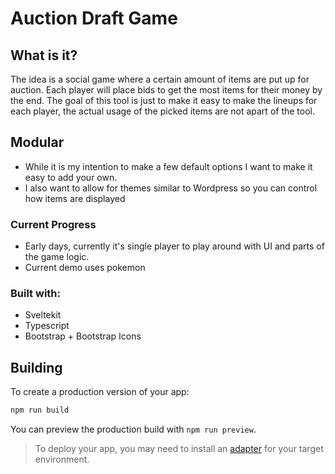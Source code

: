 # Auction Draft Game

## What is it?
The idea is a social game where a certain amount of items are put up for auction. Each player will place bids to get the most items for their money by the end. The goal of this tool is just to make it easy to make the lineups for each player, the actual usage of the picked items are not apart of the tool.

## Modular
* While it is my intention to make a few default options I want to make it easy to add your own.
* I also want to allow for themes similar to Wordpress so you can control how items are displayed

### Current Progress
* Early days, currently it's single player to play around with UI and parts of the game logic.
* Current demo uses pokemon

### Built with:
* Sveltekit
* Typescript
* Bootstrap + Bootstrap Icons

## Building

To create a production version of your app:

```bash
npm run build
```

You can preview the production build with `npm run preview`.

> To deploy your app, you may need to install an [adapter](https://svelte.dev/docs/kit/adapters) for your target environment.
